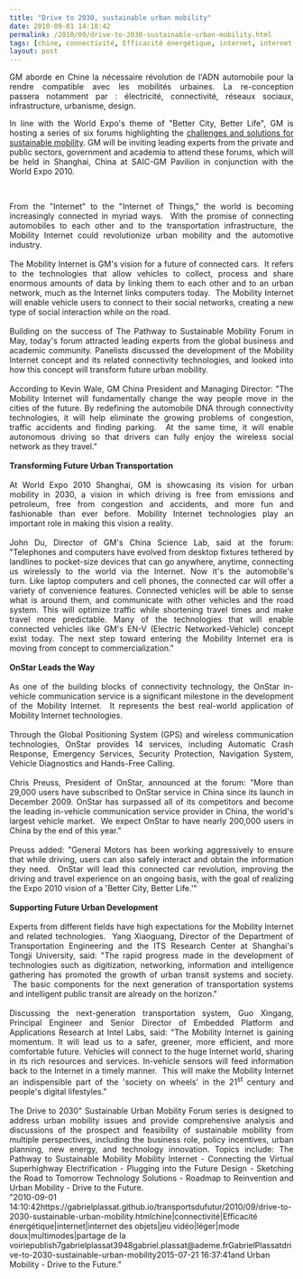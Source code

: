 ```yaml
---
title: "Drive to 2030, sustainable urban mobility"
date: 2010-09-01 14:10:42
permalink: /2010/09/drive-to-2030-sustainable-urban-mobility.html
tags: [chine, connectivité, Efficacité énergétique, internet, internet des objets, jeu vidéo, léger, mode doux, multimodes, partage de la voirie]
layout: post
---
```


<p style="text-align: justify">GM aborde en Chine la nécessaire révolution de l'ADN automobile pour la rendre compatible avec les mobilités urbaines. La re-conception passera notamment par : électricité, connectivité, réseaux sociaux, infrastructure, urbanisme, design.</p> <p style="text-align: justify">In line with the World Expo's theme of "Better City, Better Life", GM is hosting a series of six forums highlighting the <a href="http://www.gmexpo2010.com/forum/en" target="_blank">challenges and solutions for sustainable mobility</a>. GM will be inviting leading experts from the private and public sectors, government and academia to attend these forums, which will be held in Shanghai, China at SAIC-GM Pavilion in conjunction with the World Expo 2010.</p> <p style="text-align: justify"> </p>  <!--more-->   <p style="text-align: justify">        </p> <div style="text-align: justify">From the "Internet" to the "Internet of Things," the world is becoming increasingly connected in myriad ways.  With the promise of connecting automobiles to each other and to the transportation infrastructure, the Mobility Internet could revolutionize urban mobility and the automotive industry.  </div> <div style="text-align: justify"> </div> <div style="text-align: justify">The Mobility Internet is GM's vision for a future of connected cars.  It refers to the technologies that allow vehicles to collect, process and share enormous amounts of data by linking them to each other and to an urban network, much as the Internet links computers today.  The Mobility Internet will enable vehicle users to connect to their social networks, creating a new type of social interaction while on the road.</div> <div style="text-align: justify"> </div> <div style="text-align: justify">Building on the success of The Pathway to Sustainable Mobility Forum in May, today's forum attracted leading experts from the global business and academic community. Panelists discussed the development of the Mobility Internet concept and its related connectivity technologies, and looked into how this concept will transform future urban mobility.</div> <div style="text-align: justify"> </div> <div style="text-align: justify">According to Kevin Wale, GM China President and Managing Director: "The Mobility Internet will fundamentally change the way people move in the cities of the future. By redefining the automobile DNA through connectivity technologies, it will help eliminate the growing problems of congestion, traffic accidents and finding parking.  At the same time, it will enable autonomous driving so that drivers can fully enjoy the wireless social network as they travel."</div> <div style="text-align: justify"><strong> </strong></div> <div style="text-align: justify"><strong>Transforming Future Urban Transportation</strong></div> <div style="text-align: justify"> </div> <div style="text-align: justify">At World Expo 2010 Shanghai, GM is showcasing its vision for urban mobility in 2030, a vision in which driving is free from emissions and petroleum, free from congestion and accidents, and more fun and fashionable than ever before. Mobility Internet technologies play an important role in making this vision a reality.</div> <div style="text-align: justify"> </div> <div style="text-align: justify">John Du, Director of GM's China Science Lab, said at the forum: "Telephones and computers have evolved from desktop fixtures tethered by landlines to pocket-size devices that can go anywhere, anytime, connecting us wirelessly to the world via the Internet. Now it's the automobile's turn. Like laptop computers and cell phones, the connected car will offer a variety of convenience features. Connected vehicles will be able to sense what is around them, and communicate with other vehicles and the road system. This will optimize traffic while shortening travel times and make travel more predictable. Many of the technologies that will enable connected vehicles like GM's EN-V (Electric Networked-Vehicle) concept exist today. The next step toward entering the Mobility Internet era is moving from concept to commercialization."</div> <div style="text-align: justify"> </div> <div style="text-align: justify"><strong>OnStar Leads the Way </strong></div> <div style="text-align: justify"> </div> <div style="text-align: justify">As one of the building blocks of connectivity technology, the OnStar in-vehicle communication service is a significant milestone in the development of the Mobility Internet.  It represents the best real-world application of Mobility Internet technologies.</div> <div style="text-align: justify"> </div> <div style="text-align: justify">Through the Global Positioning System (GPS) and wireless communication technologies, OnStar provides 14 services, including Automatic Crash Response, Emergency Services, Security Protection, Navigation System, Vehicle Diagnostics and Hands-Free Calling.</div> <div style="text-align: justify"> </div> <div style="text-align: justify">Chris Preuss, President of OnStar, announced at the forum: "More than 29,000 users have subscribed to OnStar service in China since its launch in December 2009. OnStar has surpassed all of its competitors and become the leading in-vehicle communication service provider in China, the world's largest vehicle market.  We expect OnStar to have nearly 200,000 users in China by the end of this year."  </div> <div style="text-align: justify"> </div> <div style="text-align: justify">Preuss added: "General Motors has been working aggressively to ensure that while driving, users can also safely interact and obtain the information they need.  OnStar will lead this connected car revolution, improving the driving and travel experience on an ongoing basis, with the goal of realizing the Expo 2010 vision of a 'Better City, Better Life.'"</div> <div style="text-align: justify"><strong> </strong></div> <div style="text-align: justify"><strong>Supporting Future Urban Development</strong></div> <div style="text-align: justify"> </div> <div style="text-align: justify">Experts from different fields have high expectations for the Mobility Internet and related technologies.  Yang Xiaoguang, Director of the Department of Transportation Engineering and the ITS Research Center at Shanghai's Tongji University, said: "The rapid progress made in the development of technologies such as digitization, networking, information and intelligence gathering has promoted the growth of urban transit systems and society.  The basic components for the next generation of transportation systems and intelligent public transit are already on the horizon."</div> <div style="text-align: justify"> </div> <div style="text-align: justify">Discussing the next-generation transportation system, Guo Xingang, Principal Engineer and Senior Director of Embedded Platform and Applications Research at Intel Labs, said: "The Mobility Internet is gaining momentum. It will lead us to a safer, greener, more efficient, and more comfortable future. Vehicles will connect to the huge Internet world, sharing in its rich resources and services. In-vehicle sensors will feed information back to the Internet in a timely manner.  This will make the Mobility Internet an indispensible part of the 'society on wheels' in the 21<sup>st</sup> century and people's digital lifestyles."</div> <div style="text-align: justify"> </div> <div style="text-align: justify">The Drive to 2030" Sustainable Urban Mobility Forum series is designed to address urban mobility issues and provide comprehensive analysis and discussions of the prospect and feasibility of sustainable mobility from multiple perspectives, including the business role, policy incentives, urban planning, new energy, and technology innovation. Topics include: The Pathway to Sustainable Mobility Mobility Internet - Connecting the Virtual Superhighway Electrification - Plugging into the Future Design - Sketching the Road to Tomorrow Technology Solutions - Roadmap to Reinvention and Urban Mobility - Drive to the Future.</div>"2010-09-01 14:10:42https://gabrielplassat.github.io/transportsdufutur/2010/09/drive-to-2030-sustainable-urban-mobility.htmlchine|connectivité|Efficacité énergétique|internet|internet des objets|jeu vidéo|léger|mode doux|multimodes|partage de la voiriepublish7gabrielplassat3948gabriel.plassat@ademe.frGabrielPlassatdrive-to-2030-sustainable-urban-mobility2015-07-21 16:37:41and Urban Mobility - Drive to the Future.</div>"
